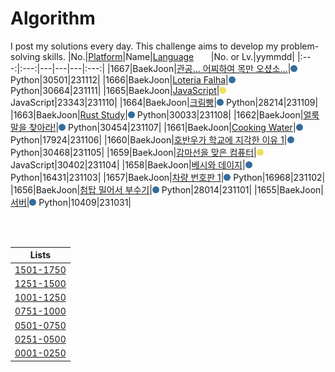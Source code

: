 # Algorithm
I post my solutions every day. This challenge aims to develop my problem-solving skills.
|No.|[Platform](https://github.com/hwahyeon/solved-algorithms/tree/main/attributes/platform)|Name|[Language](https://github.com/hwahyeon/solved-algorithms/tree/main/attributes/language)&nbsp;&nbsp;&nbsp;&nbsp;&nbsp;&nbsp;&nbsp;|No. or Lv.|yymmdd|
|:---:|:---:|---|---|---|:---:|
|1667|BaekJoon|[관공... 어찌하여 목만 오셨소...](https://github.com/hwahyeon/solved-algorithms/blob/main/Python/BaekJoon%202/BaekJoon%20%7C%20%EA%B4%80%EA%B3%B5...%20%EC%96%B4%EC%B0%8C%ED%95%98%EC%97%AC%20%EB%AA%A9%EB%A7%8C%20%EC%98%A4%EC%85%A8%EC%86%8C....py)|<img src="https://github.com/hwahyeon/solved-algorithms/blob/main/attributes/language/Python.svg" width="11" height="11"/> Python|30501|231112|
|1666|BaekJoon|[Loteria Falha](https://github.com/hwahyeon/solved-algorithms/blob/main/Python/BaekJoon%202/BaekJoon%20%7C%20Loteria%20Falha.py)|<img src="https://github.com/hwahyeon/solved-algorithms/blob/main/attributes/language/Python.svg" width="11" height="11"/> Python|30664|231111|
|1665|BaekJoon|[JavaScript](https://github.com/hwahyeon/solved-algorithms/blob/main/JavaScript/BaekJoon%20%7C%20JavaScript.js)|<img src="https://github.com/hwahyeon/solved-algorithms/blob/main/attributes/language/JavaScript.svg" width="11" height="11"/> JavaScript|23343|231110|
|1664|BaekJoon|[크림빵](https://github.com/hwahyeon/solved-algorithms/blob/main/Python/BaekJoon%202/BaekJoon%20%7C%20%ED%81%AC%EB%A6%BC%EB%B9%B5.py)|<img src="https://github.com/hwahyeon/solved-algorithms/blob/main/attributes/language/Python.svg" width="11" height="11"/> Python|28214|231109|
|1663|BaekJoon|[Rust Study](https://github.com/hwahyeon/solved-algorithms/blob/main/Python/BaekJoon%202/BaekJoon%20%7C%20Rust%20Study.py)|<img src="https://github.com/hwahyeon/solved-algorithms/blob/main/attributes/language/Python.svg" width="11" height="11"/> Python|30033|231108|
|1662|BaekJoon|[얼룩말을 찾아라!](https://github.com/hwahyeon/solved-algorithms/blob/main/Python/BaekJoon%202/BaekJoon%20%7C%20%EC%96%BC%EB%A3%A9%EB%A7%90%EC%9D%84%20%EC%B0%BE%EC%95%84%EB%9D%BC!.py)|<img src="https://github.com/hwahyeon/solved-algorithms/blob/main/attributes/language/Python.svg" width="11" height="11"/> Python|30454|231107|
|1661|BaekJoon|[Cooking Water](https://github.com/hwahyeon/solved-algorithms/blob/main/Python/BaekJoon%202/BaekJoon%20%7C%20Cooking%20Water.py)|<img src="https://github.com/hwahyeon/solved-algorithms/blob/main/attributes/language/Python.svg" width="11" height="11"/> Python|17924|231106|
|1660|BaekJoon|[호반우가 학교에 지각한 이유 1](https://github.com/hwahyeon/solved-algorithms/blob/main/Python/BaekJoon%202/BaekJoon%20%7C%20%ED%98%B8%EB%B0%98%EC%9A%B0%EA%B0%80%20%ED%95%99%EA%B5%90%EC%97%90%20%EC%A7%80%EA%B0%81%ED%95%9C%20%EC%9D%B4%EC%9C%A0%201.py)|<img src="https://github.com/hwahyeon/solved-algorithms/blob/main/attributes/language/Python.svg" width="11" height="11"/> Python|30468|231105|
|1659|BaekJoon|[감마선을 맞은 컴퓨터](https://github.com/hwahyeon/solved-algorithms/blob/main/JavaScript/BaekJoon%20%7C%20%EA%B0%90%EB%A7%88%EC%84%A0%EC%9D%84%20%EB%A7%9E%EC%9D%80%20%EC%BB%B4%ED%93%A8%ED%84%B0.js)|<img src="https://github.com/hwahyeon/solved-algorithms/blob/main/attributes/language/JavaScript.svg" width="11" height="11"/> JavaScript|30402|231104|
|1658|BaekJoon|[베시와 데이지](https://github.com/hwahyeon/solved-algorithms/blob/main/Python/BaekJoon%202/BaekJoon%20%7C%20%EB%B2%A0%EC%8B%9C%EC%99%80%20%EB%8D%B0%EC%9D%B4%EC%A7%80.py)|<img src="https://github.com/hwahyeon/solved-algorithms/blob/main/attributes/language/Python.svg" width="11" height="11"/> Python|16431|231103|
|1657|BaekJoon|[차량 번호판 1](https://github.com/hwahyeon/solved-algorithms/blob/main/Python/BaekJoon%202/BaekJoon%20%7C%20%EC%B0%A8%EB%9F%89%20%EB%B2%88%ED%98%B8%ED%8C%90%201.py)|<img src="https://github.com/hwahyeon/solved-algorithms/blob/main/attributes/language/Python.svg" width="11" height="11"/> Python|16968|231102|
|1656|BaekJoon|[첨탑 밀어서 부수기](https://github.com/hwahyeon/solved-algorithms/blob/main/Python/BaekJoon%202/BaekJoon%20%7C%20%EC%B2%A8%ED%83%91%20%EB%B0%80%EC%96%B4%EC%84%9C%20%EB%B6%80%EC%88%98%EA%B8%B0.py)|<img src="https://github.com/hwahyeon/solved-algorithms/blob/main/attributes/language/Python.svg" width="11" height="11"/> Python|28014|231101|
|1655|BaekJoon|[서버](https://github.com/hwahyeon/solved-algorithms/blob/main/Python/BaekJoon%202/BaekJoon%20%7C%20%EC%84%9C%EB%B2%84.py)|<img src="https://github.com/hwahyeon/solved-algorithms/blob/main/attributes/language/Python.svg" width="11" height="11"/> Python|10409|231031|

<br/>
<br/>

|Lists|
|:---:|
|[1501-1750](./lists/1501-1750.md)|
|[1251-1500](./lists/1251-1500.md)|
|[1001-1250](./lists/1001-1250.md)|
|[0751-1000](./lists/0751-1000.md)|
|[0501-0750](./lists/0501-0750.md)|
|[0251-0500](./lists/0251-0500.md)|
|[0001-0250](./lists/0001-0250.md)|


<!-- <details>
<summary>Hide/Show</summary>
</details> -->
